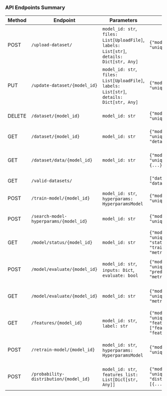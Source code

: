 ### API Endpoints Summary

| Method | Endpoint                       | Parameters                                      | Returns                                        | Description                                  |
|--------|--------------------------------|-------------------------------------------------|------------------------------------------------|---------------------------------------------|
| POST   | `/upload-dataset/`           | `model_id: str`, `files: List[UploadFile]`, `labels: List[str]`, `details: Dict[str, Any]` | `{"model_id": "unique_id"}`                   | Upload a dataset with variable CSVs, labels, and additional details for a specified model. |
| PUT    | `/update-dataset/{model_id}` | `model_id: str`, `files: List[UploadFile]`, `labels: List[str]`, `details: Dict[str, Any]` | `{"model_id": "unique_id"}`                   | Update an existing dataset with new CSVs, labels, and details. |
| DELETE | `/dataset/{model_id}`        | `model_id: str`                               | `{"model_id": "unique_id"}`                   | Remove a specified dataset from the server. |
| GET    | `/dataset/{model_id}`        | `model_id: str`                               | `{"model_id": "unique_id", "details": {...}}` | Get details about a specific dataset. |
| GET    | `/dataset/data/{model_id}`   | `model_id: str`                               | `{"model_id": "unique_id", "data": {...}}`    | Retrieve the dataset itself for the specified model. |
| GET    | `/valid-datasets/`           |                                                | `["dataset1", "dataset2", ...]`               | Retrieve a list of valid datasets. |
| POST   | `/train-model/{model_id}`    | `model_id: str`, `hyperparams: HyperparamsModel` | `{"model_id": "unique_id"}`                   | Train a model with provided hyperparameters. |
| POST   | `/search-model-hyperparams/{model_id}` | `model_id: str`                | `{"model_id": "unique_id"}`                   | Train a model by finding the best hyperparameters. |
| GET    | `/model/status/{model_id}`   | `model_id: str`                               | `{"model_id": "unique_id", "status": "training/completed", "metrics": {...}}` | Check the training status of a model. |
| POST   | `/model/evaluate/{model_id}` | `model_id: str`, `inputs: Dict`, `evaluate: bool` | `{"model_id": "unique_id", "predictions": {...}, "metrics": {...}}` | Get predictions or evaluate the model based on inputs. |
| GET    | `/model/evaluate/{model_id}` | `model_id: str`                               | `{"model_id": "unique_id", "metrics": {...}}` | Retrieve evaluation metrics for a trained model. |
| GET    | `/features/{model_id}`       | `model_id: str`, `label: str`                | `{"model_id": "unique_id", "features": ["feature1", "feature2", ...]}` | Retrieve all features from the dataset for the specified label. |
| POST   | `/retrain-model/{model_id}`  | `model_id: str`, `hyperparams: HyperparamsModel` | `{"model_id": "unique_id"}`                   | Retrain an existing model with new hyperparameters. |
| POST   | `/probability-distribution/{model_id}` | `model_id: str`, `features_list: List[Dict[str, Any]]` | `{"model_id": "unique_id", "distributions": [{...}, {...}]}` | Get probability distributions for multiple input feature sets. |
